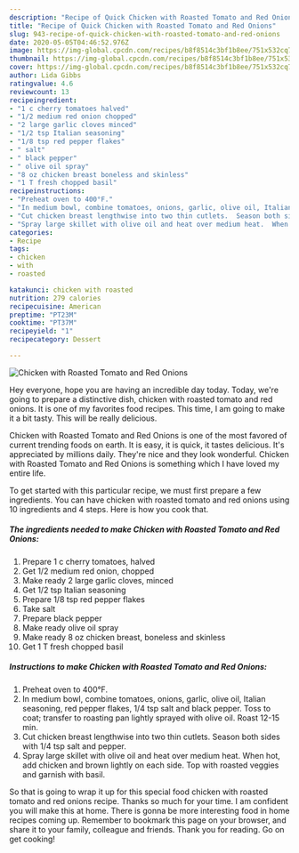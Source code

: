```yaml
---
description: "Recipe of Quick Chicken with Roasted Tomato and Red Onions"
title: "Recipe of Quick Chicken with Roasted Tomato and Red Onions"
slug: 943-recipe-of-quick-chicken-with-roasted-tomato-and-red-onions
date: 2020-05-05T04:46:52.976Z
image: https://img-global.cpcdn.com/recipes/b8f8514c3bf1b8ee/751x532cq70/chicken-with-roasted-tomato-and-red-onions-recipe-main-photo.jpg
thumbnail: https://img-global.cpcdn.com/recipes/b8f8514c3bf1b8ee/751x532cq70/chicken-with-roasted-tomato-and-red-onions-recipe-main-photo.jpg
cover: https://img-global.cpcdn.com/recipes/b8f8514c3bf1b8ee/751x532cq70/chicken-with-roasted-tomato-and-red-onions-recipe-main-photo.jpg
author: Lida Gibbs
ratingvalue: 4.6
reviewcount: 13
recipeingredient:
- "1 c cherry tomatoes halved"
- "1/2 medium red onion chopped"
- "2 large garlic cloves minced"
- "1/2 tsp Italian seasoning"
- "1/8 tsp red pepper flakes"
- " salt"
- " black pepper"
- " olive oil spray"
- "8 oz chicken breast boneless and skinless"
- "1 T fresh chopped basil"
recipeinstructions:
- "Preheat oven to 400°F."
- "In medium bowl, combine tomatoes, onions, garlic, olive oil, Italian seasoning, red pepper flakes, 1/4 tsp salt and black pepper.  Toss to coat; transfer to roasting pan lightly sprayed with olive oil.  Roast 12-15 min."
- "Cut chicken breast lengthwise into two thin cutlets.  Season both sides with 1/4 tsp salt and pepper."
- "Spray large skillet with olive oil and heat over medium heat.  When hot, add chicken and brown lightly on each side.  Top with roasted veggies and garnish with basil."
categories:
- Recipe
tags:
- chicken
- with
- roasted

katakunci: chicken with roasted 
nutrition: 279 calories
recipecuisine: American
preptime: "PT23M"
cooktime: "PT37M"
recipeyield: "1"
recipecategory: Dessert

---
```



![Chicken with Roasted Tomato and Red Onions](https://img-global.cpcdn.com/recipes/b8f8514c3bf1b8ee/751x532cq70/chicken-with-roasted-tomato-and-red-onions-recipe-main-photo.jpg)

Hey everyone, hope you are having an incredible day today. Today, we're going to prepare a distinctive dish, chicken with roasted tomato and red onions. It is one of my favorites food recipes. This time, I am going to make it a bit tasty. This will be really delicious.

Chicken with Roasted Tomato and Red Onions is one of the most favored of current trending foods on earth. It is easy, it is quick, it tastes delicious. It's appreciated by millions daily. They're nice and they look wonderful. Chicken with Roasted Tomato and Red Onions is something which I have loved my entire life.




To get started with this particular recipe, we must first prepare a few ingredients. You can have chicken with roasted tomato and red onions using 10 ingredients and 4 steps. Here is how you cook that.

<!--inarticleads1-->

##### The ingredients needed to make Chicken with Roasted Tomato and Red Onions:

1. Prepare 1 c cherry tomatoes, halved
1. Get 1/2 medium red onion, chopped
1. Make ready 2 large garlic cloves, minced
1. Get 1/2 tsp Italian seasoning
1. Prepare 1/8 tsp red pepper flakes
1. Take  salt
1. Prepare  black pepper
1. Make ready  olive oil spray
1. Make ready 8 oz chicken breast, boneless and skinless
1. Get 1 T fresh chopped basil




<!--inarticleads2-->

##### Instructions to make Chicken with Roasted Tomato and Red Onions:

1. Preheat oven to 400°F.
1. In medium bowl, combine tomatoes, onions, garlic, olive oil, Italian seasoning, red pepper flakes, 1/4 tsp salt and black pepper.  Toss to coat; transfer to roasting pan lightly sprayed with olive oil.  Roast 12-15 min.
1. Cut chicken breast lengthwise into two thin cutlets.  Season both sides with 1/4 tsp salt and pepper.
1. Spray large skillet with olive oil and heat over medium heat.  When hot, add chicken and brown lightly on each side.  Top with roasted veggies and garnish with basil.




So that is going to wrap it up for this special food chicken with roasted tomato and red onions recipe. Thanks so much for your time. I am confident you will make this at home. There is gonna be more interesting food in home recipes coming up. Remember to bookmark this page on your browser, and share it to your family, colleague and friends. Thank you for reading. Go on get cooking!
